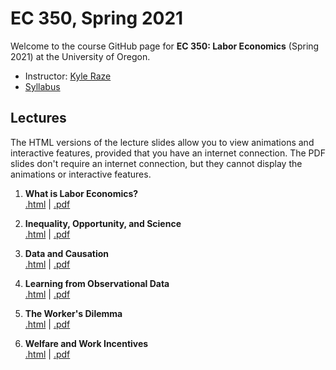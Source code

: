 # EC 350, Spring 2021

Welcome to the course GitHub page for **EC 350: Labor Economics** (Spring 2021) at the University of Oregon.

- Instructor: [Kyle Raze](https://kyleraze.com)
- [Syllabus](https://raw.githack.com/kyleraze/EC350_Labor_Economics/master/Syllabus/syllabus.pdf)

## Lectures

The HTML versions of the lecture slides allow you to view animations and interactive features, provided that you have an internet connection. The PDF slides don't require an internet connection, but they cannot display the animations or interactive features.

1. **What is Labor Economics?** <br> [.html](https://raw.githack.com/kyleraze/EC350_Labor_Economics/master/Lectures/01-Introduction/01-Introduction.html) | [.pdf](https://raw.githack.com/kyleraze/EC350_Labor_Economics/master/Lectures/01-Introduction/01-Introduction.pdf)

2. **Inequality, Opportunity, and Science** <br> [.html](https://raw.githack.com/kyleraze/EC350_Labor_Economics/master/Lectures/02-Inequality_Opportunity_Science/02-Inequality_Opportunity_Science.html) | [.pdf](https://raw.githack.com/kyleraze/EC350_Labor_Economics/master/Lectures/02-Inequality_Opportunity_Science/02-Inequality_Opportunity_Science.pdf)


3. **Data and Causation** <br> [.html](https://raw.githack.com/kyleraze/EC350_Labor_Economics/master/Lectures/03-Data_Causation/03-Data_Causation.html) | [.pdf](https://raw.githack.com/kyleraze/EC350_Labor_Economics/master/Lectures/03-Data_Causation/03-Data_Causation.pdf)

4. **Learning from Observational Data** <br> [.html](https://raw.githack.com/kyleraze/EC350_Labor_Economics/master/Lectures/04-Observational_Data/04-Observational_Data.html) | [.pdf](https://raw.githack.com/kyleraze/EC350_Labor_Economics/master/Lectures/04-Observational_Data/04-Observational_Data.pdf)

5. **The Worker's Dilemma** <br> [.html](https://raw.githack.com/kyleraze/EC350_Labor_Economics/master/Lectures/05-Workers/05-Workers.html) | [.pdf](https://raw.githack.com/kyleraze/EC350_Labor_Economics/master/Lectures/05-Workers/05-Workers.pdf)

6. **Welfare and Work Incentives** <br> [.html](https://raw.githack.com/kyleraze/EC350_Labor_Economics/master/Lectures/06-Work_Incentives/06-Work_Incentives.html) | [.pdf](https://raw.githack.com/kyleraze/EC350_Labor_Economics/master/Lectures/06-Work_Incentives/06-Work_Incentives.pdf)
